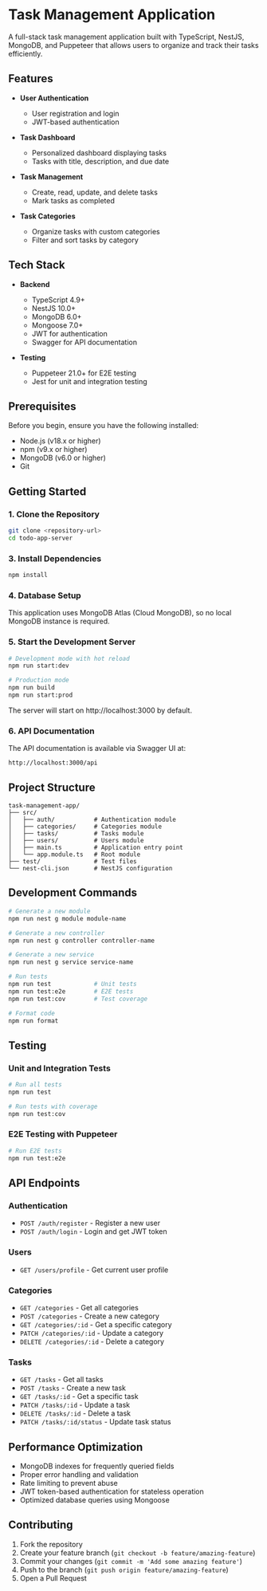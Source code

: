 # Task Management Application

A full-stack task management application built with TypeScript, NestJS, MongoDB, and Puppeteer that allows users to organize and track their tasks efficiently.

## Features

- **User Authentication**
  - User registration and login
  - JWT-based authentication

- **Task Dashboard**
  - Personalized dashboard displaying tasks
  - Tasks with title, description, and due date

- **Task Management**
  - Create, read, update, and delete tasks
  - Mark tasks as completed

- **Task Categories**
  - Organize tasks with custom categories
  - Filter and sort tasks by category

## Tech Stack

- **Backend**
  - TypeScript 4.9+
  - NestJS 10.0+
  - MongoDB 6.0+
  - Mongoose 7.0+
  - JWT for authentication
  - Swagger for API documentation

- **Testing**
  - Puppeteer 21.0+ for E2E testing
  - Jest for unit and integration testing

## Prerequisites

Before you begin, ensure you have the following installed:

- Node.js (v18.x or higher)
- npm (v9.x or higher)
- MongoDB (v6.0 or higher)
- Git

## Getting Started

### 1. Clone the Repository

```bash
git clone <repository-url>
cd todo-app-server
```

### 3. Install Dependencies

```bash
npm install
```

### 4. Database Setup

This application uses MongoDB Atlas (Cloud MongoDB), so no local MongoDB instance is required.

### 5. Start the Development Server

```bash
# Development mode with hot reload
npm run start:dev

# Production mode
npm run build
npm run start:prod
```

The server will start on http://localhost:3000 by default.

### 6. API Documentation

The API documentation is available via Swagger UI at:

```
http://localhost:3000/api
```

## Project Structure

```
task-management-app/
├── src/
│   ├── auth/           # Authentication module
│   ├── categories/     # Categories module
│   ├── tasks/          # Tasks module
│   ├── users/          # Users module
│   ├── main.ts         # Application entry point
│   └── app.module.ts   # Root module
├── test/               # Test files
└── nest-cli.json       # NestJS configuration
```

## Development Commands

```bash
# Generate a new module
npm run nest g module module-name

# Generate a new controller
npm run nest g controller controller-name

# Generate a new service
npm run nest g service service-name

# Run tests
npm run test            # Unit tests
npm run test:e2e        # E2E tests
npm run test:cov        # Test coverage

# Format code
npm run format
```

## Testing

### Unit and Integration Tests

```bash
# Run all tests
npm run test

# Run tests with coverage
npm run test:cov
```

### E2E Testing with Puppeteer

```bash
# Run E2E tests
npm run test:e2e
```

## API Endpoints

### Authentication

- `POST /auth/register` - Register a new user
- `POST /auth/login` - Login and get JWT token

### Users

- `GET /users/profile` - Get current user profile

### Categories

- `GET /categories` - Get all categories
- `POST /categories` - Create a new category
- `GET /categories/:id` - Get a specific category
- `PATCH /categories/:id` - Update a category
- `DELETE /categories/:id` - Delete a category

### Tasks

- `GET /tasks` - Get all tasks
- `POST /tasks` - Create a new task
- `GET /tasks/:id` - Get a specific task
- `PATCH /tasks/:id` - Update a task
- `DELETE /tasks/:id` - Delete a task
- `PATCH /tasks/:id/status` - Update task status

## Performance Optimization

- MongoDB indexes for frequently queried fields
- Proper error handling and validation
- Rate limiting to prevent abuse
- JWT token-based authentication for stateless operation
- Optimized database queries using Mongoose

## Contributing

1. Fork the repository
2. Create your feature branch (`git checkout -b feature/amazing-feature`)
3. Commit your changes (`git commit -m 'Add some amazing feature'`)
4. Push to the branch (`git push origin feature/amazing-feature`)
5. Open a Pull Request
